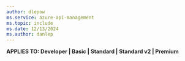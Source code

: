 ```yaml
---
author: dlepow
ms.service: azure-api-management
ms.topic: include
ms.date: 12/13/2024
ms.author: danlep
---
```


**APPLIES TO: Developer | Basic | Standard | Standard v2 | Premium**